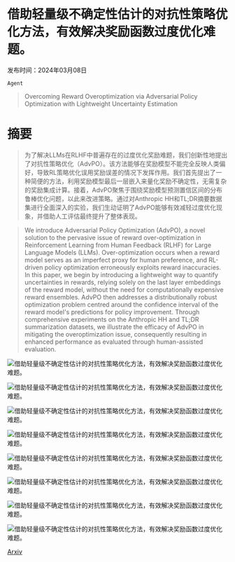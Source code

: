 # 借助轻量级不确定性估计的对抗性策略优化方法，有效解决奖励函数过度优化难题。

发布时间：2024年03月08日

`Agent`

> Overcoming Reward Overoptimization via Adversarial Policy Optimization with Lightweight Uncertainty Estimation

# 摘要

> 为了解决LLMs在RLHF中普遍存在的过度优化奖励难题，我们创新性地提出了对抗性策略优化（AdvPO）。该方法能够在奖励模型不能完全反映人类偏好，导致RL策略优化误用奖励误差的情况下发挥作用。我们首先提出了一种简便的方法，利用奖励模型最后一层嵌入来量化奖励不确定性，无需复杂的奖励集成计算。接着，AdvPO聚焦于围绕奖励模型预测置信区间的分布鲁棒优化问题，以此来改进策略。通过对Anthropic HH和TL;DR摘要数据集进行全面深入的实验，我们生动证明了AdvPO能够有效减轻过度优化现象，并借助人工评估最终提升了整体表现。

> We introduce Adversarial Policy Optimization (AdvPO), a novel solution to the pervasive issue of reward over-optimization in Reinforcement Learning from Human Feedback (RLHF) for Large Language Models (LLMs). Over-optimization occurs when a reward model serves as an imperfect proxy for human preference, and RL-driven policy optimization erroneously exploits reward inaccuracies. In this paper, we begin by introducing a lightweight way to quantify uncertainties in rewards, relying solely on the last layer embeddings of the reward model, without the need for computationally expensive reward ensembles. AdvPO then addresses a distributionally robust optimization problem centred around the confidence interval of the reward model's predictions for policy improvement. Through comprehensive experiments on the Anthropic HH and TL;DR summarization datasets, we illustrate the efficacy of AdvPO in mitigating the overoptimization issue, consequently resulting in enhanced performance as evaluated through human-assisted evaluation.

![借助轻量级不确定性估计的对抗性策略优化方法，有效解决奖励函数过度优化难题。](../../../paper_images/2403.05171/ANT_UN_step.png)

![借助轻量级不确定性估计的对抗性策略优化方法，有效解决奖励函数过度优化难题。](../../../paper_images/2403.05171/ANT_UN_reward_diff.png)

![借助轻量级不确定性估计的对抗性策略优化方法，有效解决奖励函数过度优化难题。](../../../paper_images/2403.05171/TLDR_UN_step.png)

![借助轻量级不确定性估计的对抗性策略优化方法，有效解决奖励函数过度优化难题。](../../../paper_images/2403.05171/TLDR_UN_reward_diff.png)

![借助轻量级不确定性估计的对抗性策略优化方法，有效解决奖励函数过度优化难题。](../../../paper_images/2403.05171/x1.png)

![借助轻量级不确定性估计的对抗性策略优化方法，有效解决奖励函数过度优化难题。](../../../paper_images/2403.05171/x2.png)

![借助轻量级不确定性估计的对抗性策略优化方法，有效解决奖励函数过度优化难题。](../../../paper_images/2403.05171/x3.png)

![借助轻量级不确定性估计的对抗性策略优化方法，有效解决奖励函数过度优化难题。](../../../paper_images/2403.05171/x4.png)

[Arxiv](https://arxiv.org/abs/2403.05171)